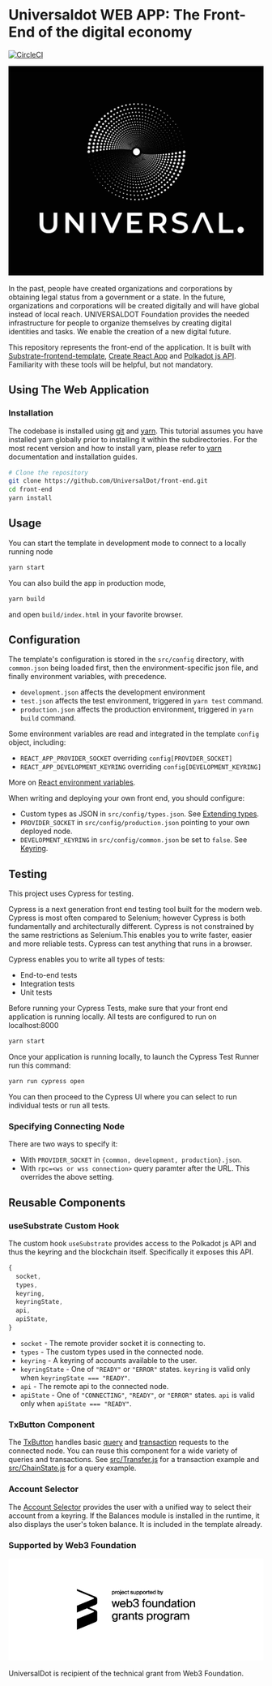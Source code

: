 # Universaldot WEB APP: The Front-End of the digital economy

[![CircleCI](https://dl.circleci.com/status-badge/img/gh/UniversalDot/front-end/tree/develop.svg?style=svg)](https://dl.circleci.com/status-badge/redirect/gh/UniversalDot/front-end/tree/develop)

![Logo](https://github.com/UniversalDot/documents/blob/master/logo/rsz_jpg-02.jpg)

In the past, people have created organizations and corporations by obtaining legal status from a government or a state. In the future, organizations and corporations will be created digitally and will have global instead of local reach. UNIVERSALDOT Foundation provides the needed infrastructure for people to organize themselves by creating digital identities and tasks. We enable the creation of a new digital future.

This repository represents the front-end of the application. It is built with [Substrate-frontend-template](https://github.com/substrate-developer-hub/substrate-front-end-template), [Create React App](https://github.com/facebook/create-react-app)
and [Polkadot js API](https://polkadot.js.org/api/). Familiarity with these tools
will be helpful, but not mandatory.

## Using The Web Application

### Installation

The codebase is installed using [git](https://git-scm.com/) and [yarn](https://yarnpkg.com/). This tutorial assumes you have installed yarn globally prior to installing it within the subdirectories. For the most recent version and how to install yarn, please refer to [yarn](https://yarnpkg.com/) documentation and installation guides. 

```bash
# Clone the repository
git clone https://github.com/UniversalDot/front-end.git
cd front-end
yarn install
```

## Usage

You can start the template in development mode to connect to a locally running node

```bash
yarn start
```

You can also build the app in production mode,

```bash
yarn build
```
and open `build/index.html` in your favorite browser.

## Configuration

The template's configuration is stored in the `src/config` directory, with
`common.json` being loaded first, then the environment-specific json file,
and finally environment variables, with precedence.

* `development.json` affects the development environment
* `test.json` affects the test environment, triggered in `yarn test` command.
* `production.json` affects the production environment, triggered in
`yarn build` command.

Some environment variables are read and integrated in the template `config` object,
including:

* `REACT_APP_PROVIDER_SOCKET` overriding `config[PROVIDER_SOCKET]`
* `REACT_APP_DEVELOPMENT_KEYRING` overriding `config[DEVELOPMENT_KEYRING]`

More on [React environment variables](https://create-react-app.dev/docs/adding-custom-environment-variables).

When writing and deploying your own front end, you should configure:

* Custom types as JSON in `src/config/types.json`. See
  [Extending types](https://polkadot.js.org/api/start/types.extend.html).
* `PROVIDER_SOCKET` in `src/config/production.json` pointing to your own
  deployed node.
* `DEVELOPMENT_KEYRING` in `src/config/common.json` be set to `false`.
  See [Keyring](https://polkadot.js.org/api/start/keyring.html).


## Testing

This project uses Cypress for testing. 

Cypress is a next generation front end testing tool built for the modern web. Cypress is most often compared to Selenium; however Cypress is both fundamentally and architecturally different. Cypress is not constrained by the same restrictions as Selenium.This enables you to write faster, easier and more reliable tests. Cypress can test anything that runs in a browser.

Cypress enables you to write all types of tests:

* End-to-end tests
* Integration tests
* Unit tests

Before running your Cypress Tests, make sure that your front end application is running locally. All tests are configured to run on localhost:8000

```bash
yarn start
```

Once your application is running locally, to launch the Cypress Test Runner run this command:

```bash
yarn run cypress open
```
You can then proceed to the Cypress UI where you can select to run individual tests or run all tests.


### Specifying Connecting Node

There are two ways to specify it:

* With `PROVIDER_SOCKET` in `{common, development, production}.json`.
* With `rpc=<ws or wss connection>` query paramter after the URL. This overrides the above setting.

## Reusable Components

### useSubstrate Custom Hook

The custom hook `useSubstrate` provides access to the Polkadot js API and thus the
keyring and the blockchain itself. Specifically it exposes this API.

```js
{
  socket,
  types,
  keyring,
  keyringState,
  api,
  apiState,
}
```

- `socket` - The remote provider socket it is connecting to.
- `types` - The custom types used in the connected node.
- `keyring` - A keyring of accounts available to the user.
- `keyringState` - One of `"READY"` or `"ERROR"` states. `keyring` is valid
only when `keyringState === "READY"`.
- `api` - The remote api to the connected node.
- `apiState` - One of `"CONNECTING"`, `"READY"`, or `"ERROR"` states. `api` is valid
only when `apiState === "READY"`.


### TxButton Component

The [TxButton](./src/substrate-lib/components/TxButton.js) handles basic
[query](https://polkadot.js.org/api/start/api.query.html) and
[transaction](https://polkadot.js.org/api/start/api.tx.html) requests to the
connected node. You can reuse this component for a wide variety of queries and
transactions. See [src/Transfer.js](./src/Transfer.js) for a transaction example
and [src/ChainState.js](./src/ChainState.js) for a query example.

### Account Selector

The [Account Selector](./src/AccountSelector.js) provides the user with a unified way to
select their account from a keyring. If the Balances module is installed in the runtime,
it also displays the user's token balance. It is included in the template already.


### Supported by Web3 Foundation 
![Logo](https://github.com/UniversalDot/documents/blob/9d0a4c0c984bee503e13278f72049da7eae16c14/logo/web3grant/web3%20foundation_grants_badge_black.jpg)

UniversalDot is recipient of the technical grant from Web3 Foundation. 
